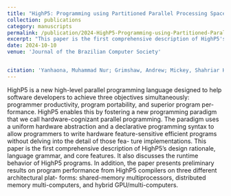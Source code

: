 ```yaml
---
title: "HighP5: Programming using Partitioned Parallel Processing Spaces"
collection: publications
category: manuscripts
permalink: /publication/2024-HighP5-Programming-using-Partitioned-Parallel-Processing-Spaces
excerpt: "This paper is the first comprehensive description of HighP5's design rationale, language grammar, and core features."
date: 2024-10-10
venue: 'Journal of the Brazilian Computer Society'


citation: 'Yanhaona, Muhammad Nur; Grimshaw, Andrew; Mickey, Shahriar Hasan, You. (2024). &quot;HighP5: Programming using Partitioned Parallel Processing Spaces.&quot; <i>Journal of the Brazilian Computer Society</i>. 1(2).'
---
```


HighP5 is a new high-level parallel programming language designed to help software developers to
achieve three objectives simultaneously: programmer productivity, program portability, and superior program per-
formance. HighP5 enables this by fostering a new programming paradigm that we call hardware-cognizant parallel
programming. The paradigm uses a uniform hardware abstraction and a declarative programming syntax to allow
programmers to write hardware feature-sensitive efficient programs without delving into the detail of those fea-
ture implementations. This paper is the first comprehensive description of HighP5’s design rationale, language
grammar, and core features. It also discusses the runtime behavior of HighP5 programs. In addition, the paper
presents preliminary results on program performance from HighP5 compilers on three different architectural plat-
forms: shared-memory multiprocessors, distributed memory multi-computers, and hybrid GPU/multi-computers.
